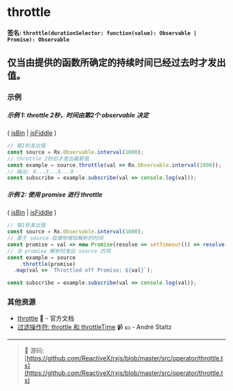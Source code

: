 # throttle

#### 签名: `throttle(durationSelector: function(value): Observable | Promise): Observable`

## 仅当由提供的函数所确定的持续时间已经过去时才发出值。

### 示例

##### 示例 1: throttle 2秒，时间由第2个 observable 决定

( [jsBin](http://jsbin.com/wohefujipo/1/edit?js,console) | [jsFiddle](https://jsfiddle.net/btroncone/h8na4m0p/) )

```js
// 每1秒发出值
const source = Rx.Observable.interval(1000);
// throttle 2秒后才发出最新值
const example = source.throttle(val => Rx.Observable.interval(2000));
// 输出: 0...3...6...9
const subscribe = example.subscribe(val => console.log(val));
```

##### 示例 2: 使用 promise 进行 throttle

( [jsBin](http://jsbin.com/seyaguwunu/1/edit?js,console) | [jsFiddle](https://jsfiddle.net/btroncone/w5Lbzz9f/) )

```js
// 每1秒发出值
const source = Rx.Observable.interval(1000);
// 基于 source 自增地增加解析的时间
const promise = val => new Promise(resolve => setTimeout(() => resolve(`Resolved: ${val}`), val * 100));
// 当 promise 解析时发出 source 的项
const example = source
	.throttle(promise)
  .map(val => `Throttled off Promise: ${val}`);

const subscribe = example.subscribe(val => console.log(val));
```


### 其他资源

* [throttle](http://cn.rx.js.org/class/es6/Observable.js~Observable.html#instance-method-throttle) :newspaper: - 官方文档
* [过滤操作符: throttle 和 throttleTime](https://egghead.io/lessons/rxjs-filtering-operators-throttle-and-throttletime?course=rxjs-beyond-the-basics-operators-in-depth) :video_camera: :dollar: - André Staltz

---
> :file_folder: 源码:  [https://github.com/ReactiveX/rxjs/blob/master/src/operator/throttle.ts](https://github.com/ReactiveX/rxjs/blob/master/src/operator/throttle.ts)
